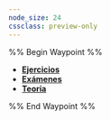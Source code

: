 ```yaml
---
node_size: 24
cssclass: preview-only
---
```

%% Begin Waypoint %%
- **[Ejercicios](./Ejercicios/Ejercicios.md)**
- **[Exámenes](./Ex%C3%A1menes/Ex%C3%A1menes.md)**
- **[Teoría](./Teor%C3%ADa/Teor%C3%ADa.md)**

%% End Waypoint %%